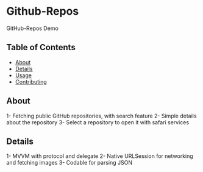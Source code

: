 # Github-Repos
GitHub-Repos Demo

## Table of Contents
+ [About](#about)
+ [Details](#details)
+ [Usage](#usage)
+ [Contributing](../CONTRIBUTING.md)

## About <a name = "about"></a>
1- Fetching public GitHub repositories, with search feature
2- Simple details about the repository
3- Select a repository to open it with safari services

## Details <a name = "details"></a>
1- MVVM with protocol and delegate
2- Native URLSession for networking and fetching images
3- Codable for parsing JSON

